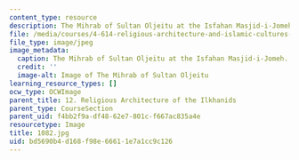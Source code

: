 ```yaml
---
content_type: resource
description: The Mihrab of Sultan Oljeitu at the Isfahan Masjid-i-Jomeh.
file: /media/courses/4-614-religious-architecture-and-islamic-cultures-fall-2002/bd5690b4d168f98e66611e7a1cc9c126_1082.jpg
file_type: image/jpeg
image_metadata:
  caption: The Mihrab of Sultan Oljeitu at the Isfahan Masjid-i-Jomeh.
  credit: ''
  image-alt: Image of The Mihrab of Sultan Oljeitu
learning_resource_types: []
ocw_type: OCWImage
parent_title: 12. Religious Architecture of the Ilkhanids
parent_type: CourseSection
parent_uid: f4bb2f9a-df48-62e7-801c-f667ac835a4e
resourcetype: Image
title: 1082.jpg
uid: bd5690b4-d168-f98e-6661-1e7a1cc9c126
---
```

